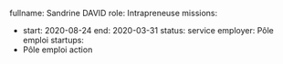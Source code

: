 fullname: Sandrine DAVID
role: Intrapreneuse 
missions:
- start: 2020-08-24
  end: 2020-03-31
status: service
employer: Pôle emploi
startups: 
 - Pôle emploi action
